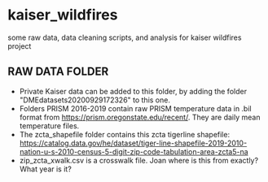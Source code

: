 # kaiser_wildfires
 some raw data, data cleaning scripts, and analysis for kaiser wildfires project

## RAW DATA FOLDER
- Private Kaiser data can be added to this folder, by adding the folder "DMEdatasets20200929172326" to this one. 
- Folders PRISM 2016-2019 contain raw PRISM temperature data in .bil format from https://prism.oregonstate.edu/recent/. They are daily mean temperature files. 
- The zcta_shapefile folder contains this zcta tigerline shapefile: https://catalog.data.gov/he/dataset/tiger-line-shapefile-2019-2010-nation-u-s-2010-census-5-digit-zip-code-tabulation-area-zcta5-na
- zip_zcta_xwalk.csv is a crosswalk file. Joan where is this from exactly? What year is it?



